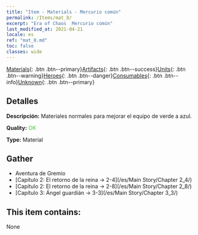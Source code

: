 ```yaml
---
title: "Item - Materials - Mercurio común"
permalink: /Items/mat_8/
excerpt: "Era of Chaos  Mercurio común"
last_modified_at: 2021-04-21
locale: es
ref: "mat_8.md"
toc: false
classes: wide
---
```

 [Materials](/es/Items/){: .btn .btn--primary}[Artifacts](/es/Items/Artifacts/){: .btn .btn--success}[Units](/es/Items/Units/){: .btn .btn--warning}[Heroes](/es/Items/Heroes/){: .btn .btn--danger}[Consumables](/es/Items/Consumables/){: .btn .btn--info}[Unknown](/es/Items/Unknown/){: .btn .btn--primary}

## Detalles
 **Descripción:** Materiales normales para mejorar el equipo de verde a azul.

 **Quality:** <span style="color: #32CD32">OK</span>

 **Type:** Material

## Gather

*    Aventura de Gremio 
*    [Capítulo 2: El retorno de la reina -> 2-4](/es/Main Story/Chapter 2_4/) 
*    [Capítulo 2: El retorno de la reina -> 2-8](/es/Main Story/Chapter 2_8/) 
*    [Capítulo 3: Ángel guardián -> 3-3](/es/Main Story/Chapter 3_3/) 

## This item contains:

  None

